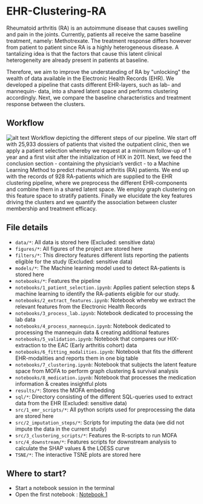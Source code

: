 # EHR-Clustering-RA
Rheumatoid arthritis (RA) is an autoimmune disease that causes swelling and pain in the joints. Currently, patients all receive the same baseline treatment, namely: Methotrexate. The treatment response differs however from patient to patient since RA is a highly heterogeneous disease.  A tantalizing idea is that the factors that cause this latent clinical heterogeneity are already present in patients at baseline.

Therefore, we aim to improve the understanding of RA by "unlocking" the wealth of data available in the Electronic Health Records (EHR). We developed a pipeline that casts different EHR-layers, such as lab- and mannequin- data, into a shared latent space and performs clustering accordingly. Next, we compare the baseline characteristics and treatment response between the clusters.

## Workflow
![alt text](https://github.com/levrex/EHR-Clustering-RA/blob/main/figures/md/fig2_workflow.png?raw=true)
Workflow depicting the different steps of our pipeline. We start off with 25,933 dossiers of patients that visited the outpatient clinic, then we apply a patient selection whereby we request at a minimum follow-up of 1 year and a first visit after the initialization of HIX in 2011. Next, we feed the conclusion section - containing the physician’s verdict - to a Machine Learning Method to predict rheumatoid arthritis (RA) patients. We end up with the records of 928 RA-patients which are supplied to the EHR clustering pipeline, where we preprocess the different EHR-components and combine them in a shared latent space. We employ graph clustering on this feature space to stratify patients. Finally we elucidate the key features driving the clusters and we quantify the association between cluster membership and treatment efficacy.

## File details
* `data/*`: All data is stored here (Excluded: sensitive data)
* `figures/*`: All figures of the project are stored here
* `filters/*`: This directory features different lists reporting the patients eligible for the study (Excluded: sensitive data)
* `models/*`: The Machine learning model used to detect RA-patients is stored here
* `notebooks/*`: Features the pipeline
* `notebooks/1_patient_selection.ipynb`: Applies patient selection steps & machine learning to identify the RA-patients eligible for our study.
* `notebooks/2_extract_features.ipynb`: Notebook whereby we extract the relevant features from the Electronic Health Records 
* `notebooks/3_process_lab.ipynb`: Notebook dedicated to processing the lab data
* `notebooks/4_process_mannequin.ipynb`: Notebook dedicated to processing the mannequin data & creating additional features
* `notebooks/5_validation.ipynb`: Notebook that compares our HIX-extraction to the EAC (Early arthritis cohort) data
* `notebooks/6_fitting_modalities.ipynb`: Notebook that fits the different EHR-modalities and reports them in one big table
* `notebooks/7_clustering.ipynb`: Notebook that subjects the latent feature space from MOFA to perform graph clustering & survival analysis
* `notebooks/8_medication.ipynb`: Notebook that processes the medication information & creates insightful plots
* `results/*`: Stores the MOFA embedding
* `sql/*`: Directory consisting of the different SQL-queries used to extract data from the EHR (Excluded: sensitive data)
* `src/1_emr_scripts/*`: All python scripts used for preprocessing the data are stored here 
* `src/2_imputation_steps/*`: Scripts for imputing the data (we did not impute the data in the current study)
* `src/3_clustering_scripts/*`: Features the R-scripts to run MOFA
* `src/4_downstream/*`: Features scripts for downstream analysis to calculate the SHAP values & the LOESS curve
* `TSNE/*`: The interactive TSNE plots are stored here

## Where to start?
- Start a notebook session in the terminal 
- Open the first notebook : 
[Notebook 1](notebooks/1_patient_selection.ipynb)
